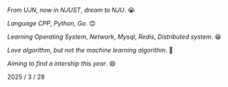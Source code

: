 $From$ $UJN$, $now$ $in$ $NJUST$, $dream$ $to$ $NJU$. 😭

$Language$ $CPP$, $Python$, $Go$. 😊

$Learning$ $Operating$ $System$, $Network$, $Mysql$, $Redis$, $Distributed$ $system$. 😁

$Love$ $algorithm$, $but$ $not$ $the$ $machine$ $learning$ $algorithm$. 🤔

$Aiming$ $to$ $find$ $a$ $intership$ $this$ $year$. 😄

$2025$ / $3$ / $28$
